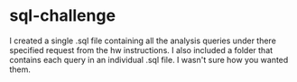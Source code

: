 # sql-challenge

I created a single .sql file containing all the analysis queries under there specified request from the hw instructions.
I also included a folder that contains each query in an individual .sql file. I wasn't sure how you wanted them.